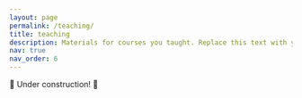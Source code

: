 ```yaml
---
layout: page
permalink: /teaching/
title: teaching
description: Materials for courses you taught. Replace this text with your description.
nav: true
nav_order: 6
---
```


🚧 Under construction! 🚧

<!-- For now, this page is assumed to be a static description of your courses. You can convert it to a collection similar to `_projects/` so that you can have a dedicated page for each course. -->

<!-- Organize your courses by years, topics, or universities, however you like! -->
